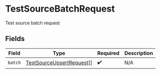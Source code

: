 # TestSourceBatchRequest

Test source batch request


## Fields

| Field                                                                       | Type                                                                        | Required                                                                    | Description                                                                 |
| --------------------------------------------------------------------------- | --------------------------------------------------------------------------- | --------------------------------------------------------------------------- | --------------------------------------------------------------------------- |
| `batch`                                                                     | [TestSourceUpsertRequest](../../models/shared/testsourceupsertrequest.md)[] | :heavy_check_mark:                                                          | N/A                                                                         |